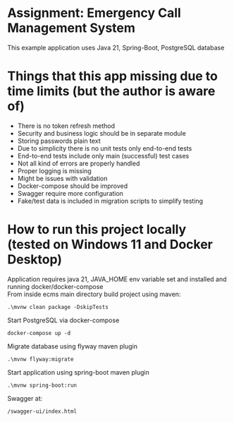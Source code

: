 <h1>Assignment: Emergency Call Management System</h1>
This example application uses Java 21, Spring-Boot, PostgreSQL database

# Things that this app missing due to time limits (but the author is aware of)
- There is no token refresh method
- Security and business logic should be in separate module
- Storing passwords plain text
- Due to simplicity there is no unit tests only end-to-end tests
- End-to-end tests include only main (successful) test cases
- Not all kind of errors are properly handled
- Proper logging is missing
- Might be issues with validation
- Docker-compose should be improved
- Swagger require more configuration
- Fake/test data is included in migration scripts to simplify testing


# How to run this project locally (tested on Windows 11 and Docker Desktop)
Application requires java 21, JAVA_HOME env variable set and installed and running docker/docker-compose <br />
From inside ecms main directory build project using maven:

```.\mvnw clean package -DskipTests```

Start PostgreSQL via docker-compose

```docker-compose up -d```

Migrate database using flyway maven plugin

```.\mvnw flyway:migrate```

Start application using spring-boot maven plugin

```.\mvnw spring-boot:run```

Swagger at:

```/swagger-ui/index.html```